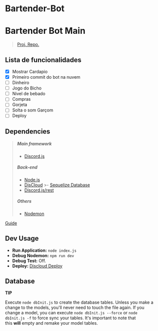 # Bartender-Bot

# Bartender Bot Main
> [Proj. Repo.](https://github.com/Gabriel-Spinola/Bartender-Bot)
## Lista de funcionalidades
- [x] Mostrar Cardapio
- [x] Primeiro commit do bot na nuvem
- [ ] Dinheiro
- [ ] Jogo do Bicho
- [ ] Nivel de bebado
- [ ] Compras
- [ ] Gorjeta
- [ ] Solta o som Garçom
- [ ] Deploy

## Dependencies
> ##### Main framework
> - [Discord.js](https://discord.js.org/#/)
> ##### Back-end
>- [Node.js](https://nodejs.dev)
>- [DisCloud](https://discloudbot.com)
	>- [Sequelize Database](https://sequelize.org/docs/v6/#:~:text=Sequelize%20is%20a%20promise-based,loading%2C%20read%20replication%20and%20more.)
>- [Discord.js/rest](https://www.npmjs.com/package/@discordjs/rest)
>		
>##### Others
>- [Nodemon](https://www.npmjs.com/package/nodemon)

[Guide](https://discordjs.guide/)

## Dev Usage
- **Run Application:** `node index.js`
- **Debug Nodemon:** `npm run dev`
- **Debug Test:** Off.
- **Deploy:** [Discloud Deploy](https://discloudbot.com/dashboard)

## Database
**TIP**

Execute `node dbInit.js` to create the database tables. Unless you make a change to the models, you'll never need to touch the file again. If you change a model, you can execute `node dbInit.js --force` or `node dbInit.js -f` to force sync your tables. It's important to note that this **will** empty and remake your model tables.
